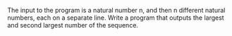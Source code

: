 The input to the program is a natural number n, and then n different natural numbers, each on a separate line. Write a program that outputs the largest and second largest number of the sequence.
